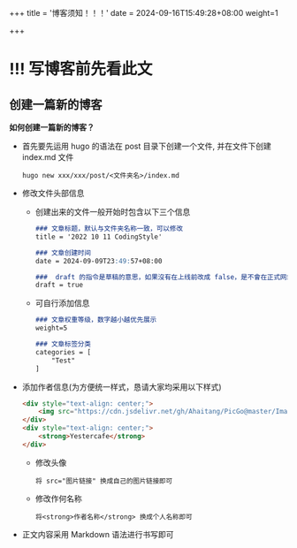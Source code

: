 +++
title = '博客须知！！！'
date = 2024-09-16T15:49:28+08:00
weight=1

+++

# !!! 写博客前先看此文

## 创建一篇新的博客

**如何创建一篇新的博客？**

- 首先要先运用 hugo 的语法在 post 目录下创建一个文件, 并在文件下创建 index.md 文件

  ```
  hugo new xxx/xxx/post/<文件夹名>/index.md
  
  ```

- 修改文件头部信息

  - 创建出来的文件一般开始时包含以下三个信息

    ```markdown
    ### 文章标题，默认与文件夹名称一致，可以修改
    title = '2022 10 11 CodingStyle'
    
    ### 文章创建时间
    date = 2024-09-09T23:49:57+08:00
    
    ###  draft 的指令是草稿的意思，如果沒有在上线前改成 false，是不會在正式网站中渲染的。
    draft = true
    ```

  - 可自行添加信息

    ```markdown
    ### 文章权重等级，数字越小越优先展示
    weight=5
    
    ### 文章标签分类
    categories = [
        "Test"
    ]
    ```

  

- 添加作者信息(为方便统一样式，恳请大家均采用以下样式)

  ```html
  <div style="text-align: center;">
      <img src="https://cdn.jsdelivr.net/gh/Ahaitang/PicGo@master/Images/ACM.jpg" alt="Yestercafe" style="zoom: 10%;" />
  </div>
  <div style="text-align: center;">
      <strong>Yestercafe</strong>
  </div>
  ```
  
  - 修改头像
  
    `将 src="图片链接" 换成自己的图片链接即可`
  
  - 修改作何名称
  
    `将<strong>作者名称</strong> 换成个人名称即可`
  
- 正文内容采用 Markdown 语法进行书写即可
